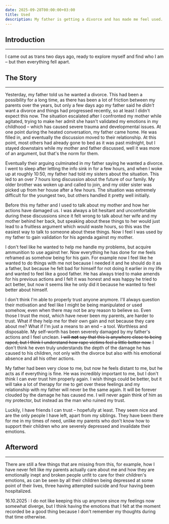 ```yaml
---
date: 2025-09-28T00:00:00+03:00
title: Used
description: My father is getting a divorce and has made me feel used.
---
```

## Introduction
---
I came out as trans two days ago, ready to explore myself and find who I am – but then everything fell apart.


## The Story
---
Yesterday, my father told us he wanted a divorce. This had been a possibility for a long time, as
there has been a lot of friction between my parents over the years, but only a few days ago my father
said he *didn't* want a divorce and things had progressed recently, so at least I didn't expect this now.
The situation escalated after I confronted my mother while agitated, trying to make her admit she hasn't
validated my emotions in my childhood – which has caused severe trauma and developmental issues. At
one point during the heated conversation, my father came home. He was filled in, and eventually the
discussion moved to their relationship. At this point, most others had already gone to bed as it was
past midnight, but I stayed downstairs while my mother and father discussed, well it was more of an
argument, but that's the norm for them.

Eventually their arguing culminated in my father saying he wanted a divorce. I went to sleep after
letting the info sink in for a few hours, and when I woke up at roughly 10:50, my father had told my
sisters about the situation. This led to an over 7 hours long discussion about the future of our family.
My older brother was woken up and called to join, and my older sister was picked up from her house
after a few hours. The situation was extremely difficult for the youngest two, but others handled it
pretty well initially.

Before this my father and I used to talk about my mother and how her actions have damaged us. I was
always a bit hesitant and uncomfortable during these discussions since it felt wrong to talk about
her wife and my mother behind her back, but speaking about these things to her would just lead to a
fruitless argument which would waste hours, so this was the easiest way to talk to someone about these
things. Now I feel I was used by my father to gain validation for his agenda against my mother.

I don't feel like he wanted to help me handle my problems, but acquire ammunition to use against her.
Now everything he has done for me feels reframed as somehow being for his gain. For example now I feel
like he wanted to do things with me not because I needed it and he should do it as a father, but
because he felt bad for himself for not doing it earlier in my life and wanted to feel like a good
father. He has always tried to make amends for his previous actions and I felt it was honest and was
happy he tried to act better, but now it seems like he only did it because he wanted to feel better
about himself.

I don't think I'm able to properly trust anyone anymore. I'll always question their motivation and
feel like I might be being manipulated or used somehow, even when there may not be any reason to
believe so. Even those I trust the most, which have never been my parents, are harder to trust. What
if they help me for their own gain and not because they care about me? What if I'm just a means to an
end – a tool. Worthless and disposable. My self-worth has been severely damaged by my father's actions
and I feel unclean. <s>I will **not** say that this is anywhere close to being raped, but I think I understand
how rape victims feel a little better now.</s> I don't think he even truly understands the depth of the
damage he has caused to his children, not only with the divorce but also with his emotional absence
and all his other actions.

My father had been very close to me, but now he feels distant to me, but he acts as if everything is
fine. He was incredibly important to me, but I don't think I can ever trust him properly again. I wish
things could be better, but it will take a lot of therapy for me to get over these feelings and my
relationship with my father will never be the same again. It will be forever clouded by the damage he
has caused me. I will never again think of him as my protector, but instead as the man who ruined my trust.

Luckily, I have friends I can trust – hopefully at least. They seem nice and are the only people I
have left, apart from my siblings. They have been there for me in my times of need, unlike my parents
who don't know how to support their children who are severely depressed and invalidate their emotions.


## Afterword
----
There are still a few things that are missing from this, for example, how I have never felt like my
parents actually care about me and how they are emotionally inept and broken people unfit to care for
their children's emotions, as can be seen by all their children being depressed at some point of their
lives, three having attempted suicide and four having been hospitalized.

16.10.2025 : I do not like keeping this up anymore since my feelings now somewhat diverge, but I think
having the emotions that I felt at the moment recorded be a good thing because I don't remember my thoughts
during that time otherwise.
